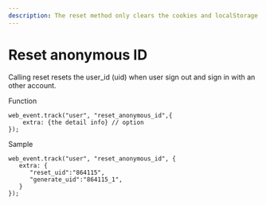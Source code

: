 ```yaml
---
description: The reset method only clears the cookies and localStorage set by SDK
---
```


# Reset anonymous ID

Calling reset resets the user\_id \(uid\) when user sign out and sign in with an other account.

Function

```text
web_event.track("user", "reset_anonymous_id",{
    extra: {the detail info} // option
});
```

Sample 

```text
web_event.track("user", "reset_anonymous_id", {
   extra: { 
      "reset_uid":"864115",
      "generate_uid":"864115_1",
   }
});
```

[  
](https://developers.ants.vn/analytics-v2/user-identify)

